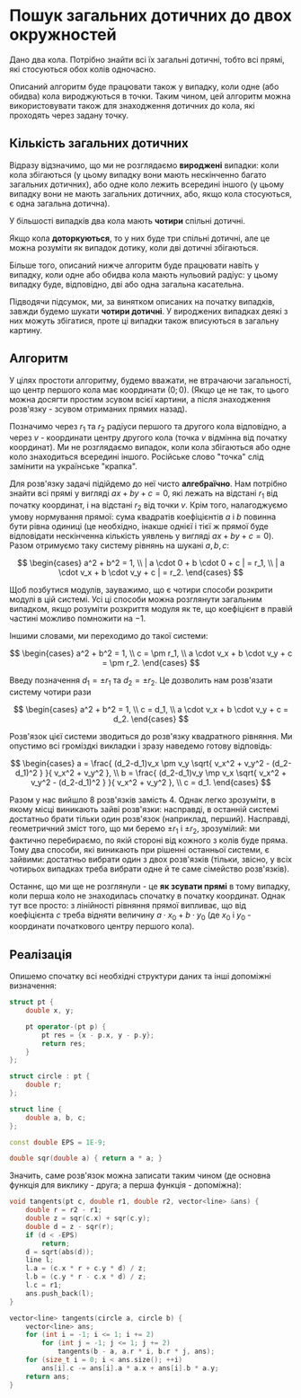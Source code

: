 # Пошук загальних дотичних до двох окружностей

Дано два кола. Потрібно знайти всі їх загальні дотичні, тобто всі прямі, які стосуються обох колів одночасно.

Описаний алгоритм буде працювати також у випадку, коли одне (або обидва) кола вироджуються в точки. Таким чином, цей алгоритм можна використовувати також для знаходження дотичних до кола, які проходять через задану точку.

## Кількість загальних дотичних

Відразу відзначимо, що ми не розглядаємо **вироджені** випадки: коли кола збігаються (у цьому випадку вони мають нескінченно багато загальних дотичних), або одне коло лежить всередині іншого (у цьому випадку вони не мають загальних дотичних, або, якщо кола стосуються, є одна загальна дотична).

У більшості випадків два кола мають **чотири** спільні дотичні.

Якщо кола **доторкуються**, то у них буде три спільні дотичні, але це можна розуміти як випадок дотику, коли дві дотичні збігаються.

Більше того, описаний нижче алгоритм буде працювати навіть у випадку, коли одне або обидва кола мають нульовий радіус: у цьому випадку буде, відповідно, дві або одна загальна касательна.

Підводячи підсумок, ми, за винятком описаних на початку випадків, завжди будемо шукати **чотири дотичні**. У вироджених випадках деякі з них можуть збігатися, проте ці випадки також вписуються в загальну картину.

## Алгоритм

У цілях простоти алгоритму, будемо вважати, не втрачаючи загальності, що центр першого кола має координати $(0;0)$. (Якщо це не так, то цього можна досягти простим зсувом всієї картини, а після знаходження розв'язку - зсувом отриманих прямих назад).

Позначимо через $r_1$ та $r_2$ радіуси першого та другого кола відповідно, а через $v$ - координати центру другого кола (точка $v$ відмінна від початку координат). Ми не розглядаємо випадок, коли кола збігаються або одне коло знаходиться всередині іншого. Російське слово "точка" слід замінити на українське "крапка".

Для розв'язку задачі підійдемо до неї чисто **алгебраїчно**. Нам потрібно знайти всі прямі у вигляді $ax+by+c=0$, які лежать на відстані $r_1$ від початку координат, і на відстані $r_2$ від точки $v$. Крім того, налагоджуємо умову нормування прямої: сума квадратів коефіцієнтів $a$ і $b$ повинна бути рівна одиниці (це необхідно, інакше однієї і тієї ж прямої буде відповідати нескінченна кількість уявлень у вигляді $ax+by+c=0$). Разом отримуємо таку систему рівнянь на шукані $a,b,c$:

$$
\begin{cases}
a^2 + b^2 = 1, \\
| a \cdot 0 + b \cdot 0 + c | = r_1, \\
| a \cdot v_x + b \cdot v_y + c | = r_2.
\end{cases}
$$

Щоб позбутися модулів, зауважимо, що є чотири способи розкрити модулі в цій системі. Усі ці способи можна розглянути загальним випадком, якщо розуміти розкриття модуля як те, що коефіцієнт в правій частині можливо помножити на $-1$.

Іншими словами, ми переходимо до такої системи:

$$
\begin{cases}
a^2 + b^2 = 1, \\
c = \pm r_1, \\
a \cdot v_x + b \cdot v_y + c = \pm r_2.
\end{cases}
$$

Введу позначення $d_1 = \pm r_1$ та $d_2 = \pm r_2$. Це дозволить нам розв'язати систему чотири рази

$$
\begin{cases}
a^2 + b^2 = 1, \\
c = d_1, \\
a \cdot v_x + b \cdot v_y + c = d_2.
\end{cases}
$$

Розв'язок цієї системи зводиться до розв'язку квадратного рівняння. Ми опустимо всі громіздкі викладки і зразу наведемо готову відповідь:

$$
\begin{cases}
a = \frac{ (d_2-d_1)v_x \pm v_y \sqrt{ v_x^2 + v_y^2 - (d_2-d_1)^2 } }{ v_x^2 + v_y^2 }, \\
b = \frac{ (d_2-d_1)v_y \mp v_x \sqrt{ v_x^2 + v_y^2 - (d_2-d_1)^2 } }{ v_x^2 + v_y^2 }, \\
c = d_1.
\end{cases}
$$

Разом у нас вийшло $8$ розв'язків замість $4$. Однак легко зрозуміти, в якому місці виникають зайві розв'язки: насправді, в останній системі достатньо брати тільки один розв'язок (наприклад, перший). Насправді, геометричний зміст того, що ми беремо $\pm r_1$ і $\pm r_2$, зрозумілий: ми фактично перебираємо, по якій стороні від кожного з колів буде пряма. Тому два способи, які виникають при рішенні останньої системи, є зайвими: достатньо вибрати один з двох розв'язків (тільки, звісно, у всіх чотирьох випадках треба вибрати одне й те саме сімейство розв'язків).

Останнє, що ми ще не розглянули - це **як зсувати прямі** в тому випадку, коли перша коло не знаходилась спочатку в початку координат. Однак тут все просто: з лінійності рівняння прямої випливає, що від коефіцієнта $c$ треба відняти величину $a \cdot x_0 + b \cdot y_0$ (де $x_0$ і $y_0$ - координати початкового центру першого кола).

## Реалізація

Опишемо спочатку всі необхідні структури даних та інші допоміжні визначення:

<!--- TODO: specify code snippet id -->
``` cpp
struct pt {
    double x, y;

    pt operator-(pt p) {
        pt res = {x - p.x, y - p.y};
        return res;
    }
};

struct circle : pt {
    double r;
};

struct line {
    double a, b, c;
};

const double EPS = 1E-9;

double sqr(double a) { return a * a; }
```

Значить, саме розв'язок можна записати таким чином (де основна функція для виклику - друга; а перша функція - допоміжна):

<!--- TODO: specify code snippet id -->
``` cpp
void tangents(pt c, double r1, double r2, vector<line> &ans) {
    double r = r2 - r1;
    double z = sqr(c.x) + sqr(c.y);
    double d = z - sqr(r);
    if (d < -EPS)
        return;
    d = sqrt(abs(d));
    line l;
    l.a = (c.x * r + c.y * d) / z;
    l.b = (c.y * r - c.x * d) / z;
    l.c = r1;
    ans.push_back(l);
}

vector<line> tangents(circle a, circle b) {
    vector<line> ans;
    for (int i = -1; i <= 1; i += 2)
        for (int j = -1; j <= 1; j += 2)
            tangents(b - a, a.r * i, b.r * j, ans);
    for (size_t i = 0; i < ans.size(); ++i)
        ans[i].c -= ans[i].a * a.x + ans[i].b * a.y;
    return ans;
}
```
